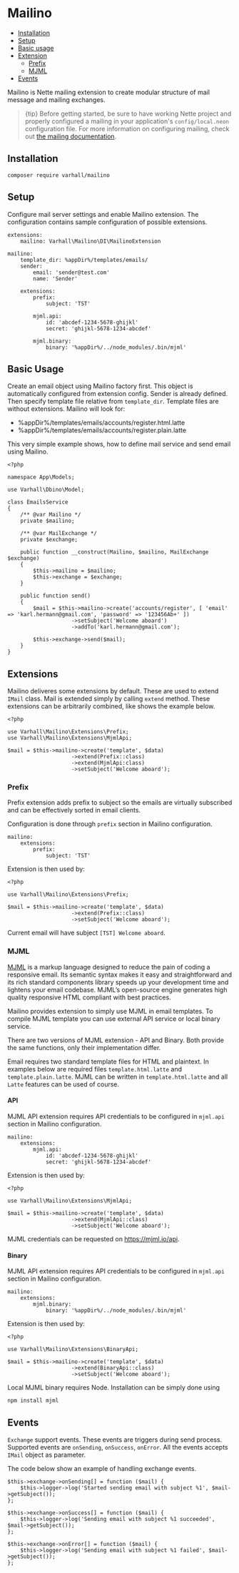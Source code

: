 # Mailino

- [Installation](#model-definition)
- [Setup](#setup)
- [Basic usage](#basic-usage)
- [Extension](#extensions)
  - [Prefix](#prefix)
  - [MJML](#mjml)
- [Events](#events)

Mailino is Nette mailing extension to create modular structure of mail message and mailing exchanges.

> {tip} Before getting started, be sure to have working Nette project and properly configured a mailing in your application's `config/local.neon` configuration file. For more information on configuring mailing, check out [the mailing documentation](https://doc.nette.org/en/3.1/mailing).

<a name="installation"></a>
## Installation

    composer require varhall/mailino

<a name="setup"></a>
## Setup

Configure mail server settings and enable Mailino extension. The configuration contains sample configuration of possible extensions.

    extensions:
	    mailino: Varhall\Mailino\DI\MailinoExtension

    mailino:
        template_dir: %appDir%/templates/emails/
        sender:
            email: 'sender@test.com'
            name: 'Sender'

        extensions:
            prefix:
                subject: 'TST'
    
            mjml.api:
                id: 'abcdef-1234-5678-ghijkl'
                secret: 'ghijkl-5678-1234-abcdef'
    
            mjml.binary:
                binary: '%appDir%/../node_modules/.bin/mjml'

<a name="basic-usage"></a>
## Basic Usage
Create an email object using Mailino factory first. This object is automatically configured from extension config. Sender is already defined. Then specify template file relative from `template_dir`. Template files are without extensions. Mailino will look for:

- %appDir%/templates/emails/accounts/register.html.latte
- %appDir%/templates/emails/accounts/register.plain.latte

This very simple example shows, how to define mail service and send email using Mailino.

    <?php

    namespace App\Models;

    use Varhall\Dbino\Model;

    class EmailsService
    {
        /** @var Mailino */
        private $mailino;

        /** @var MailExchange */
        private $exchange;

        public function __construct(Mailino, $mailino, MailExchange $exchange)
        {
            $this->mailino = $mailino;
            $this->exchange = $exchange;
        }

        public function send()
        {
            $mail = $this->mailino->create('accounts/register', [ 'email' => 'karl.hermann@gmail.com', 'password' => '123456Ab+' ])
                        ->setSubject('Welcome aboard')
                        ->addTo('karl.hermann@gmail.com');

            $this->exchange->send($mail);
        }
    }

<a name="extensions"></a>
## Extensions

Mailino deliveres some extensions by default. These are used to extend `IMail` class. Mail is extended simply by calling `extend` method. These extensions can be arbitrarily combined, like shows the example below.

    <?php

    use Varhall\Mailino\Extensions\Prefix;
    use Varhall\Mailino\Extensions\MjmlApi;

    $mail = $this->mailino->create('template', $data)
                        ->extend(Prefix::class)
                        ->extend(MjmlApi:class)
                        ->setSubject('Welcome aboard');        

<a name="prefix"></a>
### Prefix

Prefix extension adds prefix to subject so the emails are virtually subscribed and can be effectively sorted in email clients.

Configuration is done through `prefix` section in Mailino configuration.

    mailino:
        extensions:
            prefix:
                subject: 'TST'

Extension is then used by:

    <?php
    
    use Varhall\Mailino\Extensions\Prefix;

    $mail = $this->mailino->create('template', $data)
                        ->extend(Prefix::class)
                        ->setSubject('Welcome aboard');

Current email will have subject `[TST] Welcome aboard`.

<a name="mjml"></a>
### MJML

[MJML](https://mjml.io) is a markup language designed to reduce the pain of coding a responsive email. Its semantic syntax makes it easy and straightforward and its rich standard components library speeds up your development time and lightens your email codebase. MJML’s open-source engine generates high quality responsive HTML compliant with best practices.

Mailino provides extension to simply use MJML in email templates. To compile MJML template you can use external API service or local binary service.

There are two versions of MJML extension - API and Binary. Both provide the same functions, only their implementation differ. 

Email requires two standard template files for HTML and plaintext. In examples below are required files `template.html.latte` and `template.plain.latte`. MJML can be written in `template.html.latte` and all `Latte` features can be used of course.

#### API

MJML API extension requires API credentials to be configured in `mjml.api` section in Mailino configuration.

    mailino:
        extensions:
            mjml.api:
                id: 'abcdef-1234-5678-ghijkl'
                secret: 'ghijkl-5678-1234-abcdef'

Extension is then used by:

    <?php
    
    use Varhall\Mailino\Extensions\MjmlApi;

    $mail = $this->mailino->create('template', $data)
                        ->extend(MjmlApi::class)
                        ->setSubject('Welcome aboard');

MJML credentials can be requested on https://mjml.io/api. 

#### Binary

MJML API extension requires API credentials to be configured in `mjml.api` section in Mailino configuration.

    mailino:
        extensions:
            mjml.binary:
                binary: '%appDir%/../node_modules/.bin/mjml'

Extension is then used by:

    <?php
    
    use Varhall\Mailino\Extensions\BinaryApi;

    $mail = $this->mailino->create('template', $data)
                        ->extend(BinaryApi::class)
                        ->setSubject('Welcome aboard');

Local MJML binary requires Node. Installation can be simply done using

    npm install mjml

<a name="events"></a>
## Events

`Exchange` support events. These events are triggers during send process. Supported events are `onSending`, `onSuccess`, `onError`. All the events accepts `IMail` object as parameter.

The code below show an example of handling exchange events.

    $this->exchange->onSending[] = function ($mail) {
        $this->logger->log('Started sending email with subject %1', $mail->getSubject());
    };

    $this->exchange->onSuccess[] = function ($mail) {
        $this->logger->log('Sending email with subject %1 succeeded', $mail->getSubject());
    };

    $this->exchange->onError[] = function ($mail) {
        $this->logger->log('Sending email with subject %1 failed', $mail->getSubject());
    };
